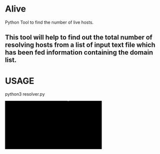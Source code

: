 # Alive
Python Tool to find the number of live hosts.

## This tool  will help to find out the total number of resolving hosts from a list of input text file  which has been fed information containing the domain list.

# USAGE
python3 resolver.py

![](alive.gif)
